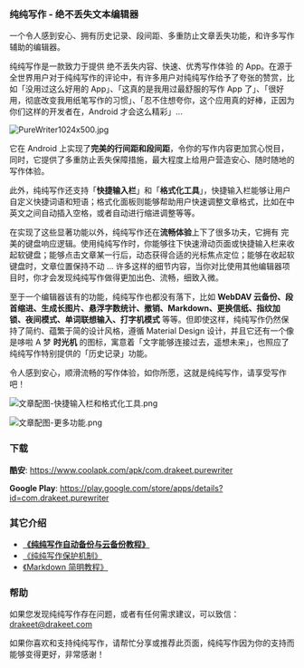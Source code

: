 ### 纯纯写作 - 绝不丢失文本编辑器

一个令人感到安心、拥有历史记录、段间距、多重防止文章丢失功能，和许多写作辅助的编辑器。

纯纯写作是一款致力于提供 绝不丢失内容、快速、优秀写作体验 的 App。在源于全世界用户对于纯纯写作的评论中，有许多用户对纯纯写作给予了夸张的赞赏，比如「没用过这么好用的 App」、「这真的是我用过最舒服的写作 App 了」、「很好用，彻底改变我用纸笔写作的习惯」、「忍不住想夸你，这个应用真的好棒，正因为你们这样的开发者在，Android 才会这么精彩」...

![PureWriter1024x500.jpg](https://i.loli.net/2019/01/06/5c3199ab7f96e.jpg)

它在 Android 上实现了**完美的行间距和段间距**，令你的写作内容更加赏心悦目，同时，它提供了多重防止丢失保障措施，最大程度上给用户营造安心、随时随地的写作体验。

此外，纯纯写作还支持「**快捷输入栏**」和「**格式化工具**」，快捷输入栏能够让用户自定义快捷词语和短语；格式化面板则能够帮助用户快速调整文章格式，比如在中英文之间自动插入空格，或者自动进行缩进调整等等。

在实现了这些显著功能以外，纯纯写作还在**流畅体验**上下了很多功夫，它拥有 完美的键盘响应逻辑。使用纯纯写作时，你能够往下快速滑动页面或快捷输入栏来收起软键盘；能够点击文章某一行后，动态获得合适的光标焦点定位；能够在收起软键盘时，文章位置保持不动 ... 许多这样的细节内容，当你对比使用其他编辑器项目时，你才会发现纯纯写作做得更加出色、流畅，细致入微。

至于一个编辑器该有的功能，纯纯写作也都没有落下，比如 **WebDAV 云备份、段首缩进、生成长图片、悬浮字数统计、撤销、Markdown、更换信纸、指纹加锁、夜间模式、单词联想输入、打字机模式** 等等。但即使这样，纯纯写作仍然保持了简约、蕴繁于简的设计风格，遵循 Material Design 设计，并且它还有一个像是哆啦 A 梦 **时光机** 的图标，寓意着「文字能够连接过去，遥想未来」，也照应了纯纯写作特别提供的「历史记录」功能。

令人感到安心，顺滑流畅的写作体验，如你所愿，这就是纯纯写作，请享受写作吧！

![文章配图-快捷输入栏和格式化工具.png](https://i.loli.net/2019/01/06/5c3199e145ab9.png)

![文章配图-更多功能.png](https://i.loli.net/2019/01/06/5c3199e147867.png)



### 下载

**酷安**: https://www.coolapk.com/apk/com.drakeet.purewriter

**Google Play**: https://play.google.com/store/apps/details?id=com.drakeet.purewriter



### 其它介绍

- [**《纯纯写作自动备份与云备份教程》**](Documents/PureWriter/Backups)
- [《纯纯写作保护机制》](protections)
- [《Markdown 简明教程》](markdown)



### 帮助

如果您发现纯纯写作存在问题，或者有任何需求建议，可以致信：drakeet@drakeet.com

如果你喜欢和支持纯纯写作，请帮忙分享或推荐此页面，纯纯写作因为你的支持而能够变得更好，非常感谢！
